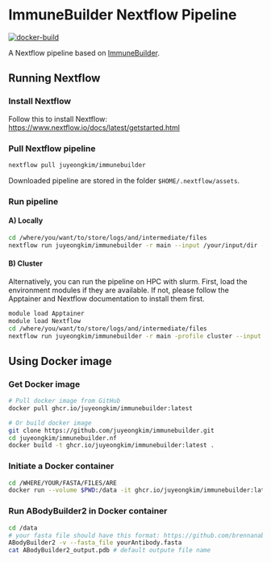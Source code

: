 # ImmuneBuilder Nextflow Pipeline

<!-- badges: start -->
[![docker-build](https://github.com/juyeongkim/ImmuneBuilder.nf/actions/workflows/docker-build.yml/badge.svg)](https://github.com/juyeongkim/ImmuneBuilder.nf/actions/workflows/docker-build.yml)
<!-- badges: end -->

A Nextflow pipeline based on [ImmuneBuilder](https://github.com/brennanaba/ImmuneBuilder).

## Running Nextflow

### Install Nextflow

Follow this to install Nextflow: https://www.nextflow.io/docs/latest/getstarted.html

### Pull Nextflow pipeline

```sh
nextflow pull juyeongkim/immunebuilder
```

Downloaded pipeline are stored in the folder `$HOME/.nextflow/assets`.

### Run pipeline

#### A) Locally

```sh
cd /where/you/want/to/store/logs/and/intermediate/files
nextflow run juyeongkim/immunebuilder -r main --input /your/input/dir --output /your/output/dir
```


#### B) Cluster

Alternatively, you can run the pipeline on HPC with slurm. First, load the environment modules if they are available. If not, please follow the Apptainer and Nextflow documentation to install them first.

```sh
module load Apptainer
module load Nextflow
cd /where/you/want/to/store/logs/and/intermediate/files
nextflow run juyeongkim/immunebuilder -r main -profile cluster --input /your/input/dir --output /your/output/dir
```


## Using Docker image

### Get Docker image

```sh
# Pull docker image from GitHub
docker pull ghcr.io/juyeongkim/immunebuilder:latest

# Or build docker image
git clone https://github.com/juyeongkim/immunebuilder.git
cd juyeongkim/immunebuilder.nf
docker build -t ghcr.io/juyeongkim/immunebuilder:latest .
```

### Initiate a Docker container

```sh
cd /WHERE/YOUR/FASTA/FILES/ARE
docker run --volume $PWD:/data -it ghcr.io/juyeongkim/immunebuilder:latest
```

### Run ABodyBuilder2 in Docker container

```sh
cd /data
# your fasta file should have this format: https://github.com/brennanaba/ImmuneBuilder/tree/main#fasta-formatting
ABodyBuilder2 -v --fasta_file yourAntibody.fasta
cat ABodyBuilder2_output.pdb # default outpute file name
```
